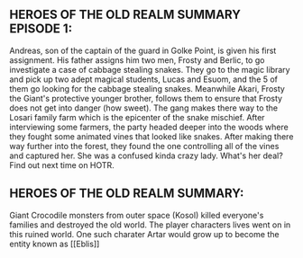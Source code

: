 ## HEROES OF THE OLD REALM SUMMARY EPISODE 1: 
Andreas, son of the captain of the guard in Golke Point, is given his first assignment. His father assigns him two men, Frosty and Berlic, to go investigate a case of cabbage stealing snakes. They go to the magic library and pick up two adept magical students, Lucas and Esuom, and the 5 of them go looking for the cabbage stealing snakes. Meanwhile Akari, Frosty the Giant's protective younger brother, follows them to ensure that Frosty does not get into danger (how sweet). The gang makes there way to the Losari family farm which is the epicenter of the snake mischief. After interviewing some farmers, the party headed deeper into the woods where they fought some animated vines that looked like snakes. After making there way further into the forest, they found the one controlling all of the vines and captured her. She was a confused kinda crazy lady. What's her deal? Find out next time on HOTR.

## HEROES OF THE OLD REALM SUMMARY:
Giant Crocodile monsters from outer space (Kosol) killed everyone's families and destroyed the old world. The player characters lives went on in this ruined world.
One such charater Artar would grow up to become the entity known as [[Eblis]]